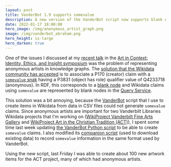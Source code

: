 ```yaml
---
layout: post
title: VanderBot 1.9 supports somevalue
description: A new version of the VanderBot script now supports blank nodes (somevalue) in Wikidata
date: 2022-01-17 18:00:00
hero_image: /img/anonymous_artist_graph.png
image: /img/vanderbot_abraham.png
hero_height: is-large
hero_darken: true
---
```


One of the issues I discussed at my [recent talk](https://doi.org/10.6084/m9.figshare.17068088) in the [Art in Context: Identity, Ethics, and Insight symposium](https://artinformationcommons.github.io/blog/art-in-context-indentity-ethics-insight/) was the problem of representing anonymous artists in knowledge graphs. The [solution that the Wikidata community has accepted](https://www.wikidata.org/wiki/Wikidata:Requests_for_comment/Cleaning_up_the_ontology_of_anonymous) is to associate a P170 (creator) claim with a [`somevalue` snak](https://www.mediawiki.org/wiki/Wikibase/DataModel#PropertySomeValueSnak) having a P3831 (object has role) qualifier value of Q4233718 (anonymous). In RDF, this corresponds to a [blank node](https://www.w3.org/TR/rdf11-concepts/#dfn-blank-node) and Wikidata claims using `somevalue` are represented by blank nodes in the [Query Service](https://query.wikidata.org/). 

This solution was a bit annoying, because the [VanderBot](https://github.com/HeardLibrary/linked-data/blob/master/vanderbot/README.md) script that I use to create items in Wikidata from data in CSV files could not generate `somevalue` claims. Since anonymous artists are important for two Vanderbilt Libraries Wikidata projects that I'm working on ([WikiProject Vanderbilt Fine Arts Gallery](https://www.wikidata.org/wiki/Wikidata:WikiProject_Vanderbilt_Fine_Arts_Gallery) and [WikiProject Art in the Christian Tradition (ACT)](https://www.wikidata.org/wiki/Wikidata:WikiProject_Art_in_the_Christian_Tradition_(ACT))), I spent some time last week updating [the VanderBot Python script](https://github.com/HeardLibrary/linked-data/blob/master/vanderbot/vanderbot.py) to be able to create `somevalue` claims. I also modified its [companion script](https://github.com/HeardLibrary/linked-data/blob/master/vanderbot/acquire_wikidata.md) (used to download existing data) to record `somevalue` information in the same format used by VanderBot. 

Using the new script, last Friday I was able to create about 100 new artwork items for the ACT project, many of which had anonymous artists.
